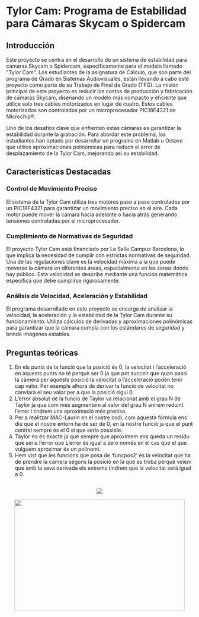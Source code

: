 # Tylor Cam: Programa de Estabilidad para Cámaras Skycam o Spidercam

## Introducción
Este proyecto se centra en el desarrollo de un sistema de estabilidad para cámaras Skycam o Spidercam, específicamente para el modelo llamado "Tylor Cam". Los estudiantes de la asignatura de Cálculo, que son parte del programa de Grado en Sistemas Audiovisuales, están llevando a cabo este proyecto como parte de su Trabajo de Final de Grado (TFG). La misión principal de este proyecto es reducir los costos de producción y fabricación de cámaras Skycam, diseñando un modelo más compacto y eficiente que utilice solo tres cables motorizados en lugar de cuatro. Estos cables motorizados son controlados por un microprocesador PIC18F4321 de Microchip®.

Uno de los desafíos clave que enfrentan estas cámaras es garantizar la estabilidad durante la grabación. Para abordar este problema, los estudiantes han optado por desarrollar un programa en Matlab u Octave que utilice aproximaciones polinómicas para reducir el error de desplazamiento de la Tylor Cam, mejorando así su estabilidad.
## Características Destacadas
### Control de Movimiento Preciso
El sistema de la Tylor Cam utiliza tres motores paso a paso controlados por un PIC18F4321 para garantizar un movimiento preciso en el aire. Cada motor puede mover la cámara hacia adelante o hacia atrás generando tensiones controladas por el microprocesador.
### Cumplimiento de Normativas de Seguridad
El proyecto Tylor Cam está financiado por La Salle Campus Barcelona, lo que implica la necesidad de cumplir con estrictas normativas de seguridad. Una de las regulaciones clave es la velocidad máxima a la que puede moverse la cámara en diferentes áreas, especialmente en las zonas donde hay público. Esta velocidad se describe mediante una función matemática específica que debe cumplirse rigurosamente.
### Análisis de Velocidad, Aceleración y Estabilidad
El programa desarrollado en este proyecto se encarga de analizar la velocidad, la aceleración y la estabilidad de la Tylor Cam durante su funcionamiento. Utiliza cálculos de derivadas y aproximaciones polinómicas para garantizar que la cámara cumpla con los estándares de seguridad y brinde imágenes estables.
## Preguntas teóricas
1. En els punts de la funció que la posició és 0, la velocitat i l’acceleració en aquests punts no té perquè ser 0 ja que pot succeir que quan passi la càmera per aquesta posició la velocitat o l’acceleració poden tenir cap valor.
Per exemple alhora de derivar la funció de velocitat no canviarà el seu valor per a que la posició sigui 0.
2. L’error absolut de la funció de Taylor va relacionat amb el grau N de Taylor ja que com més augmentem al valor del grau N anirem reduint l’error i tindrem una aproximació més precisa.
3. Per a realitzar MAC-Laurin en el nostre codi, com aquesta fórmula ens diu que el nostre entorn ha de ser de 0, en la nostre funció ja que el punt central sempre és el 0 si que seria possible.
4. Taylor no és exacte ja que sempre que aproximem ens queda un residu que seria l’error que L’error és igual a zero només en el cas que el que vulguem aproximar és un polinomi.
5. Hem vist que les funcions que posa de ‘funcpos2’ és la velocitat que ha de prendre la càmera segons la posició en la que es troba perquè veiem que amb la seva derivada els extrems tindrem que la velocitat serà igual a 0.

##
<p align="center">

  <img src="https://github.com/oscarjuly23/Maths/assets/39187459/ac3ecc7f-5061-4481-912e-832017c4e6e3">
</p>
<p align="center">
    <img width="460" height="300" src="https://github.com/oscarjuly23/Maths/assets/39187459/238cf28d-3cb5-43df-b55b-730b6cd205fd">
</p>
